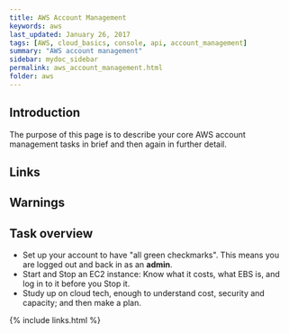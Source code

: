 ```yaml
---
title: AWS Account Management
keywords: aws
last_updated: January 26, 2017
tags: [AWS, cloud_basics, console, api, account_management]
summary: "AWS account management"
sidebar: mydoc_sidebar
permalink: aws_account_management.html
folder: aws
---
```


## Introduction

The purpose of this page is to describe your core AWS account management 
tasks in brief and then again in further detail.  

## Links

## Warnings

## Task overview

- Set up your account to have "all green checkmarks". This means you are logged out and back in as an **admin**.
- Start and Stop an EC2 instance: Know what it costs, what EBS is, and log in to it before you Stop it.
- Study up on cloud tech, enough to understand cost, security and capacity; and then make a plan. 

{% include links.html %}
